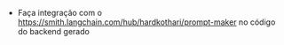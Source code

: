 - Faça integração com o https://smith.langchain.com/hub/hardkothari/prompt-maker no código do backend gerado
